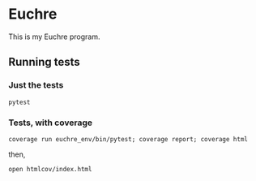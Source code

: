 # Euchre
This is my Euchre program.



## Running tests

### Just the tests

    pytest

### Tests, with coverage

    coverage run euchre_env/bin/pytest; coverage report; coverage html

then,

    open htmlcov/index.html

